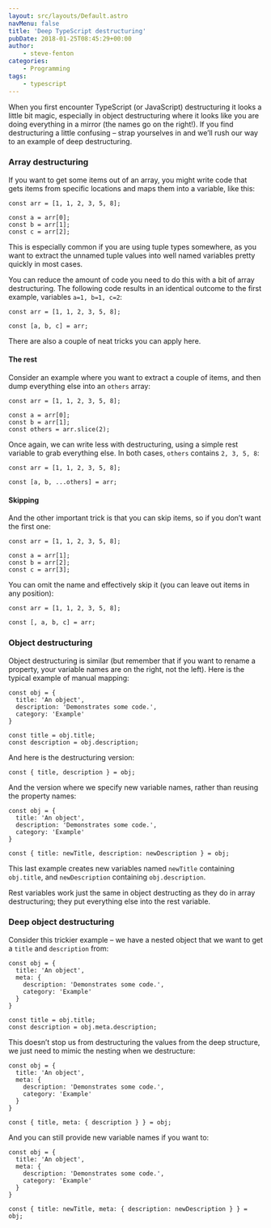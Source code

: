 ```yaml
---
layout: src/layouts/Default.astro
navMenu: false
title: 'Deep TypeScript destructuring'
pubDate: 2018-01-25T08:45:29+00:00
author:
    - steve-fenton
categories:
    - Programming
tags:
    - typescript
---
```


When you first encounter TypeScript (or JavaScript) destructuring it looks a little bit magic, especially in object destructuring where it looks like you are doing everything in a mirror (the names go on the right!). If you find destructuring a little confusing – strap yourselves in and we’ll rush our way to an example of deep destructuring.

### Array destructuring

If you want to get some items out of an array, you might write code that gets items from specific locations and maps them into a variable, like this:

```
const arr = [1, 1, 2, 3, 5, 8];

const a = arr[0];
const b = arr[1];
const c = arr[2];
```
This is especially common if you are using tuple types somewhere, as you want to extract the unnamed tuple values into well named variables pretty quickly in most cases.

You can reduce the amount of code you need to do this with a bit of array destructuring. The following code results in an identical outcome to the first example, variables `a=1, b=1, c=2`:

```
const arr = [1, 1, 2, 3, 5, 8];

const [a, b, c] = arr;
```
There are also a couple of neat tricks you can apply here.

#### The rest

Consider an example where you want to extract a couple of items, and then dump everything else into an `others` array:

```
const arr = [1, 1, 2, 3, 5, 8];

const a = arr[0];
const b = arr[1];
const others = arr.slice(2);
```
Once again, we can write less with destructuring, using a simple rest variable to grab everything else. In both cases, `others` contains `2, 3, 5, 8`:

```
const arr = [1, 1, 2, 3, 5, 8];

const [a, b, ...others] = arr;
```
#### Skipping

And the other important trick is that you can skip items, so if you don’t want the first one:

```
const arr = [1, 1, 2, 3, 5, 8];

const a = arr[1];
const b = arr[2];
const c = arr[3];
```
You can omit the name and effectively skip it (you can leave out items in any position):

```
const arr = [1, 1, 2, 3, 5, 8];

const [, a, b, c] = arr;
```
### Object destructuring

Object destructuring is similar (but remember that if you want to rename a property, your variable names are on the right, not the left). Here is the typical example of manual mapping:

```
const obj = {
  title: 'An object',
  description: 'Demonstrates some code.',
  category: 'Example'
}

const title = obj.title;
const description = obj.description;
```
And here is the destructuring version:

```
const { title, description } = obj;
```
And the version where we specify new variable names, rather than reusing the property names:

```
const obj = {
  title: 'An object',
  description: 'Demonstrates some code.',
  category: 'Example'
}

const { title: newTitle, description: newDescription } = obj;
```
This last example creates new variables named `newTitle` containing `obj.title`, and `newDescription` containing `obj.description`.

Rest variables work just the same in object destructing as they do in array destructuring; they put everything else into the rest variable.

### Deep object destructuring

Consider this trickier example – we have a nested object that we want to get a `title` and `description` from:

```
const obj = {
  title: 'An object',
  meta: {
    description: 'Demonstrates some code.',
    category: 'Example'
  }
}

const title = obj.title;
const description = obj.meta.description;
```
This doesn’t stop us from destructuring the values from the deep structure, we just need to mimic the nesting when we destructure:

```
const obj = {
  title: 'An object',
  meta: {
    description: 'Demonstrates some code.',
    category: 'Example'
  }
}

const { title, meta: { description } } = obj;
```
And you can still provide new variable names if you want to:

```
const obj = {
  title: 'An object',
  meta: {
    description: 'Demonstrates some code.',
    category: 'Example'
  }
}

const { title: newTitle, meta: { description: newDescription } } = obj;
```